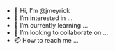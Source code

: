 - 👋 Hi, I’m @jmeyrick
- 👀 I’m interested in ...
- 🌱 I’m currently learning ...
- 💞️ I’m looking to collaborate on ...
- 📫 How to reach me ...

<!---
jmeyrick/jmeyrick is a ✨ special ✨ repository because its `README.md` (this file) appears on your GitHub profile.
You can click the Preview link to take a look at your changes.
--->

